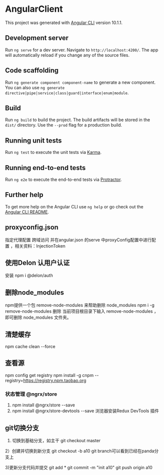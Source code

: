 # AngularClient

This project was generated with [Angular CLI](https://github.com/angular/angular-cli) version 10.1.1.

## Development server

Run `ng serve` for a dev server. Navigate to `http://localhost:4200/`. The app will automatically reload if you change any of the source files.

## Code scaffolding

Run `ng generate component component-name` to generate a new component. You can also use `ng generate directive|pipe|service|class|guard|interface|enum|module`.

## Build

Run `ng build` to build the project. The build artifacts will be stored in the `dist/` directory. Use the `--prod` flag for a production build.

## Running unit tests

Run `ng test` to execute the unit tests via [Karma](https://karma-runner.github.io).

## Running end-to-end tests

Run `ng e2e` to execute the end-to-end tests via [Protractor](http://www.protractortest.org/).

## Further help

To get more help on the Angular CLI use `ng help` or go check out the [Angular CLI README](https://github.com/angular/angular-cli/blob/master/README.md).




## proxyconfig.json
指定代理配置  跨域访问 并在angular.json 的serve 中proxyConfig配置中进行配置 ，相关资料：InjectionToken
## 使用Delon 认用户认证
安装 npm i @delon/auth


## 删除node_modules
npm提供一个包 remove-node-modules 来帮助删除 node_modules
npm i -g remove-node-modules
删除  当前项目根目录下输入 remove-node-modules ，即可删除 node_modules 文件夹。
## 清楚缓存
npm cache clean --force
## 查看源
npm config get registry 
npm install -g cnpm --registry=https://registry.npm.taobao.org

###  状态管理  @ngrx/store
1. npm install @ngrx/store --save
2. npm install @ngrx/store-devtools --save  浏览器安装Redux DevTools 插件





## git切换分支
1) 切换到基础分支，如主干
  git checkout master

2）创建并切换到新分支
  git checkout -b a10
  git branch可以看到已经在panda分支上

3)更新分支代码并提交
  git add *
  git commit -m "init a10"
  git push origin a10
